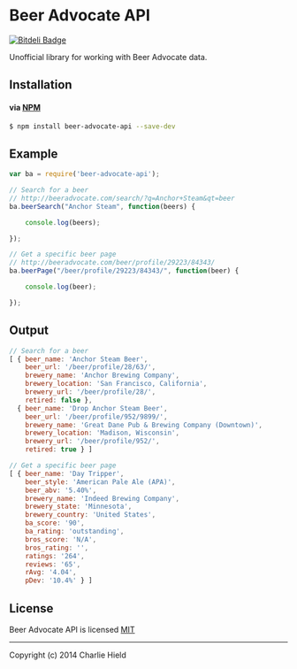 # Beer Advocate API

[![Bitdeli Badge](https://d2weczhvl823v0.cloudfront.net/stursby/beer-advocate-api/trend.png)](https://bitdeli.com/free "Bitdeli Badge")

Unofficial library for working with Beer Advocate data.

## Installation

#### via [NPM](http://npmjs.org)

```bash
$ npm install beer-advocate-api --save-dev
```

## Example

```javascript
var ba = require('beer-advocate-api');

// Search for a beer
// http://beeradvocate.com/search/?q=Anchor+Steam&qt=beer
ba.beerSearch("Anchor Steam", function(beers) {

    console.log(beers);

});

// Get a specific beer page
// http://beeradvocate.com/beer/profile/29223/84343/
ba.beerPage("/beer/profile/29223/84343/", function(beer) {

    console.log(beer);

});
```
## Output

```javascript
// Search for a beer
[ { beer_name: 'Anchor Steam Beer',
    beer_url: '/beer/profile/28/63/',
    brewery_name: 'Anchor Brewing Company',
    brewery_location: 'San Francisco, California',
    brewery_url: '/beer/profile/28/',
    retired: false },
  { beer_name: 'Drop Anchor Steam Beer',
    beer_url: '/beer/profile/952/9899/',
    brewery_name: 'Great Dane Pub & Brewing Company (Downtown)',
    brewery_location: 'Madison, Wisconsin',
    brewery_url: '/beer/profile/952/',
    retired: true } ]

// Get a specific beer page
[ { beer_name: 'Day Tripper',
    beer_style: 'American Pale Ale (APA)',
    beer_abv: '5.40%',
    brewery_name: 'Indeed Brewing Company',
    brewery_state: 'Minnesota',
    brewery_country: 'United States',
    ba_score: '90',
    ba_rating: 'outstanding',
    bros_score: 'N/A',
    bros_rating: '',
    ratings: '264',
    reviews: '65',
    rAvg: '4.04',
    pDev: '10.4%' } ]
```



## License

Beer Advocate API is licensed [MIT](http://opensource.org/licenses/MIT)

* * *

Copyright (c) 2014 Charlie Hield
